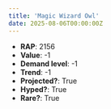 ```yaml
---
title: 'Magic Wizard Owl'
date: 2025-08-06T00:00:00Z
---
```

- **RAP**: 2156
- **Value**: -1
- **Demand level**: -1
- **Trend**: -1
- **Projected?**: True
- **Hyped?**: True
- **Rare?**: True
